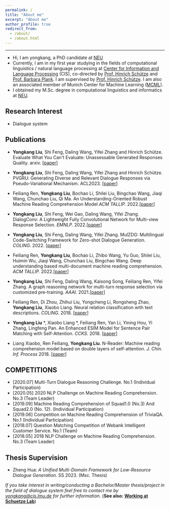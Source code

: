 ```yaml
---
permalink: /
title: "About me"
excerpt: "About me"
author_profile: true
redirect_from: 
  - /about/
  - /about.html
---
```


** **

* Hi, I am yongkang, a PhD candidate at [NEU](http://english.neu.edu.cn/)  
* Currently, I am in my first year studying in the fields of computational linguistics / natural language processing at [Center for Information and Language Processing](https://www.cis.lmu.de/) (CIS), co-directed by [Prof. Hinrich Schütze](https://schuetze.cis.lmu.de/about/) and [Prof. Barbara Plank](https://bplank.github.io/). I am supervised by [Prof. Hinrich Schütze](https://schuetze.cis.lmu.de/about/). I am also an associated member of Munich Center for Machine Learning ([MCML](https://mcml.ai/)).
* I obtained my M.Sc. degree in computational linguistics and informatics at 
[NEU](http://english.neu.edu.cn/).





## Research Interest
  * Dialogue system

## Publications
 
 * **Yongkang Liu**, Shi Feng, Daling Wang, Yifei Zhang and Hinrich Schütze. Evaluate What You Can't Evaluate: Unassessable Generated Responses Quality. arxiv. [[paper](https://arxiv.org/pdf/2305.14658.pdf)]

 * **Yongkang Liu**, Shi Feng, Daling Wang, Yifei Zhang and Hinrich Schütze. PVGRU: Generating Diverse and Relevant Dialogue Responses via Pseudo-Variational Mechanism. ACL2023. [[paper](https://arxiv.org/abs/2212.09086)]

 * Feiliang Ren, **Yongkang Liu**, Bochao Li, Shilei Liu, Bingchao Wang, Jiaqi Wang, Chunchao Liu, Qi Ma. An Understanding-Oriented Robust Machine Reading Comprehension Model *ACM TALLIP.* 2022.[[paper](https://arxiv.org/abs/2207.00187)]  

 * **Yongkang Liu**, Shi Feng, Wei Gao, Daling Wang, Yifei Zhang. DialogConv: A Lightweight Fully Convolutional Network for Multi-view Response Selection. *EMNLP.* 2022.[[paper](https://arxiv.org/abs/2210.13845)]  

 * **Yongkang Liu**, Shi Feng, Daling Wang, Yifei Zhang. MulZDG: Multilingual Code-Switching Framework for Zero-shot Dialogue Generation. *COLING.* 2022. [[paper](https://arxiv.org/abs/2208.08629)]  

 * Feiliang Ren, **Yongkang Liu**, Bochao Li, Zhibo Wang, Yu Guo, Shilei Liu, Huimin Wu, Jiaqi Wang, Chunchao Liu, Bingchao Wang. Deep understanding based multi-document machine reading comprehension. *ACM TALLIP.* 2022.[[paper](https://arxiv.org/abs/2204.03494)]   

 * **Yongkang Liu**, Shi Feng, Daling Wang, Kaisong Song, Feiliang Ren, Yifei Zhang. A graph reasoning network for multi-turn response selection via customized pre-training. *AAAI.* 2021.[[paper](https://arxiv.org/abs/2012.11099)]   

 * Feiliang Ren, Di Zhou, Zhihui Liu, Yongcheng Li, Rongsheng Zhao, **Yongkang Liu**, Xiaobo Liang. Neural relation classification with text descriptions. *COLING.* 2018. [[paper](https://aclanthology.org/C18-1100/)]  

 * **Yongkang Liu** \*, Xiaobo Liang \*, Feiliang Ren, Yan Li, Yining Hou, Yi Zhang, Lingfeng Pan. An Enhanced ESIM Model for Sentence Pair Matching with Self-Attention. *CCKS.* 2018.  [[paper](https://web.archive.org/web/20220305111938id_/http://ceur-ws.org/Vol-2242/paper09.pdf)]  

 * Liang Xiaobo, Ren Feiliang, **Yongkang Liu**. N-Reader: Machine reading comprehension model based on double layers of self-attention. *J. Chin. Inf. Process* 2018. [[paper](https://scholar.google.com/scholar?cluster=10835501148854086357&hl=en&oi=scholarr)]  

   

## COMPETITIONS
  * [2020.07] Multi-Turn Dialogue Reasoning Challenge. No.1 (Individual Participation)  
  * [2020.05] 2020 NLP Challenge on Machine Reading Comprehension. No.3 (Team Leader)  
  * [2019.09] Machine Reading Comprehension of Squad1.0 (No.3) And Squad2.0 (No. 12). (Individual Participation)  
  * [2019.06]  Competition on Machine Reading Comprehension of TriviaQA. No.1 (Individual Participation)  
  * [2018.07] Question Matching Competition of Webank Intelligent Customer Service. No.1 (Team)  
  * [2018.05] 2018 NLP Challenge on Machine Reading Comprehension. No.3 (Team Leader)  
  
  
## Thesis Supervision  

  * Zheng Hua: *A Unified Multi-Domain Framework for Low-Resource Dialogue Generation.* SS 2023. (Msc. Thesis)  



*If you take interest in writing/conducting a Bachelor/Master thesis/project in the field of dialogue system feel free to contact me by [yongkang@cis.lmu.de](yongkang@cis.lmu.de) for further information.* (**See also: [Working at Schuetze Lab](https://schuetze.cis.lmu.de/vacancies/)**)





